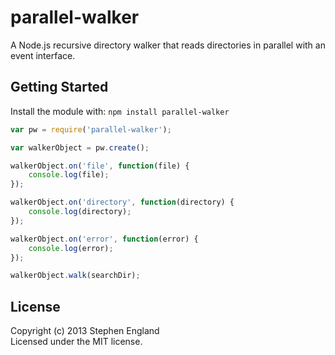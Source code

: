 # parallel-walker

A Node.js recursive directory walker that reads directories in parallel with an event interface.

## Getting Started
Install the module with: `npm install parallel-walker`

```javascript
var pw = require('parallel-walker');

var walkerObject = pw.create();

walkerObject.on('file', function(file) {
	console.log(file);
});

walkerObject.on('directory', function(directory) {
	console.log(directory);
});

walkerObject.on('error', function(error) {
	console.log(error);
});

walkerObject.walk(searchDir);
```

## License
Copyright (c) 2013 Stephen England  
Licensed under the MIT license.
